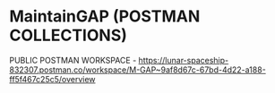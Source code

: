 # MaintainGAP (POSTMAN COLLECTIONS)
PUBLIC POSTMAN WORKSPACE - https://lunar-spaceship-832307.postman.co/workspace/M-GAP~9af8d67c-67bd-4d22-a188-ff5f467c25c5/overview

